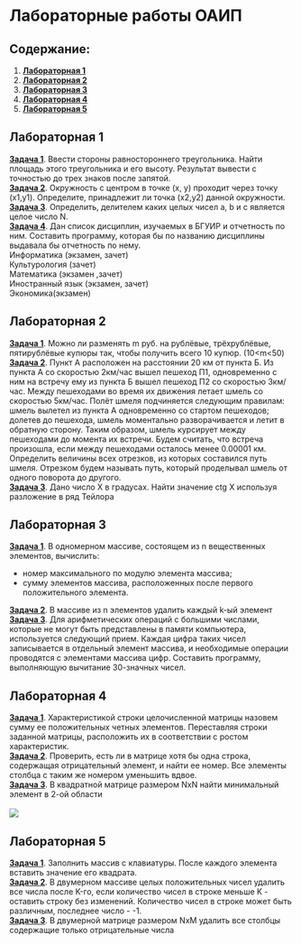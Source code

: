 # Лабораторные работы ОАИП

## Содержание:

1. **[Лабораторная 1](#лабораторная-1)**
2. **[Лабораторная 2](#лабораторная-2)**
3. **[Лабораторная 3](#лабораторная-3)**
4. **[Лабораторная 4](#лабораторная-4)**
5. **[Лабораторная 5](#лабораторная-5)**

## Лабораторная 1

**[Задача 1](https://github.com/ShimmeryHirm/labs/blob/master/lab1/task1.c)**. Ввести стороны равностороннего
треугольника. Найти площадь этого треугольника и его высоту. Результат вывести с точностью до трех знаков после
запятой.\
**[Задача 2](https://github.com/ShimmeryHirm/labs/blob/master/lab1/task2.c)**. Окружность с центром в точке (x, y)
проходит через точку (x1,y1). Определите, принадлежит ли точка (x2,y2) данной окружности.\
**[Задача 3](https://github.com/ShimmeryHirm/labs/blob/master/lab1/task3.c)**. Определить, делителем каких целых чисел
a, b и c является целое число N.\
**[Задача 4](https://github.com/ShimmeryHirm/labs/blob/master/lab1/task4.c)**. Дан список дисциплин, изучаемых в БГУИР и
отчетность по ним. Составить программу, которая бы по названию дисциплины выдавала бы отчетность по нему.\
Информатика (экзамен, зачет)\
Культурология (зачет)\
Математика (экзамен ,зачет)\
Иностранный язык (экзамен, зачет)\
Экономика(экзамен)

## Лабораторная 2

**[Задача 1](https://github.com/ShimmeryHirm/labs/blob/master/lab2/task1.c)**. Можно ли разменять m руб. на рублёвые,
трёхрублёвые, пятирублёвые купюры так, чтобы получить всего 10 купюр. (10<m<50)\
**[Задача 2](https://github.com/ShimmeryHirm/labs/blob/master/lab2/task2.c)**. Пункт А расположен на расстоянии 20 км от
пункта Б. Из пункта А со скоростью 2км/час вышел пешеход П1, одновременно с ним на встречу ему из пункта Б вышел пешеход
П2 со скоростью 3км/час. Между пешеходами во время их движения летает шмель со скоростью 5км/час. Полёт шмеля
подчиняется следующим правилам: шмель вылетел из пункта А одновременно со стартом пешеходов; долетев до пешехода, шмель
моментально разворачивается и летит в обратную сторону. Таким образом, шмель курсирует между пешеходами до момента их
встречи. Будем считать, что встреча произошла, если между пешеходами осталось менее 0.00001 км. Определить величины всех
отрезков, из которых составился путь шмеля. Отрезком будем называть путь, который проделывал шмель от одного поворота до
другого.\
**[Задача 3](https://github.com/ShimmeryHirm/labs/blob/master/lab2/task3.c)**. Дано число Х в градусах. Найти значение
ctg X используя разложение в ряд Тейлора

## Лабораторная 3

**[Задача 1](https://github.com/ShimmeryHirm/labs/blob/master/lab3/task1.c)**. В одномерном массиве, состоящем из n
вещественных элементов, вычислить:

- номер максимального по модулю элемента массива;
- сумму элементов массива, расположенных после первого положительного элемента.

**[Задача 2](https://github.com/ShimmeryHirm/labs/blob/master/lab3/task2.c)**. В массиве из n элементов удалить каждый
k-ый элемент\
**[Задача 3](https://github.com/ShimmeryHirm/labs/blob/master/lab3/task3.c)**. Для арифметических операций с большими
числами, которые не могут быть представлены в памяти компьютера, используется следующий прием. Каждая цифра таких чисел
записывается в отдельный элемент массива, и необходимые операции проводятся с элементами массива цифр. Составить
программу, выполняющую вычитание 30-значных чисел.

## Лабораторная 4

**[Задача 1](https://github.com/ShimmeryHirm/labs/blob/master/lab4/task1.c)**. Характеристикой строки целочисленной
матрицы назовем сумму ее положительных четных элементов. Переставляя строки заданной матрицы, расположить их в
соответствии с ростом характеристик.\
**[Задача 2](https://github.com/ShimmeryHirm/labs/blob/master/lab4/task2.c)**. Проверить, есть ли в матрице хотя бы одна
строка, содержащая отрицательный элемент, и найти ее номер. Все элементы столбца с таким же номером уменьшить вдвое.\
**[Задача 3](https://github.com/ShimmeryHirm/labs/blob/master/lab4/task3.c)**. В квадратной матрице размером NxN найти
минимальный элемент в 2-ой области \
\
![](https://i.ibb.co/hm2dy43/image.png)

## Лабораторная 5

**[Задача 1](https://github.com/ShimmeryHirm/labs/blob/master/lab5/task1.c)**. Заполнить массив с клавиатуры. После
каждого элемента вставить значение его квадрата.\
**[Задача 2](https://github.com/ShimmeryHirm/labs/blob/master/lab5/task2.c)**. В двумерном массиве целых положительных
чисел удалить все числа после K-го, если количество чисел в строке меньше K - оставить строку без изменений. Количество
чисел в строке может быть различным, последнее число - -1.\
**[Задача 3](https://github.com/ShimmeryHirm/labs/blob/master/lab5/task3.c)**. В двумерной матрице размером NxM удалить
все столбцы содержащие только отрицательные числа